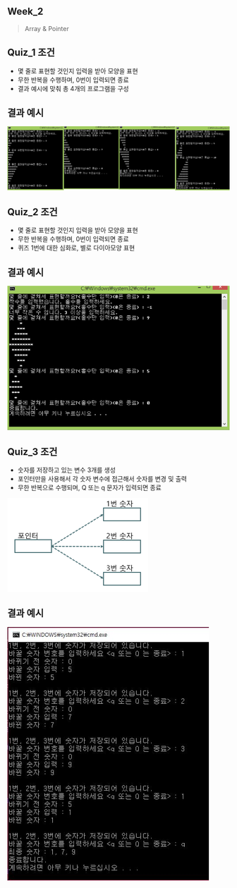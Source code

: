 ## Week_2
>Array & Pointer

## Quiz_1 조건
- 몇 줄로 표현할 것인지 입력을 받아 모양을 표현
- 무한 반복을 수행하며, 0번이 입력되면 종료
- 결과 예시에 맞춰 총 4개의 프로그램을 구성

## 결과 예시
![Quiz1](Quiz1.png)

## Quiz_2 조건
- 몇 줄로 표현할 것인지 입력을 받아 모양을 표현
- 무한 반복을 수행하며, 0번이 입력되면 종료
- 퀴즈 1번에 대한 심화로, 별로 다이아모양 표현

## 결과 예시
![Quiz2](Quiz2.png)

## Quiz_3 조건
- 숫자를 저장하고 있는 변수 3개를 생성
- 포인터만을 사용해서 각 숫자 변수에 접근해서 숫자를 변경 및 출력
- 무한 반복으로 수행되며, Q 또는 q 문자가 입력되면 종료

![Quiz3_조건](Quiz3_조건.png)

## 결과 예시
![Quiz3](Quiz3.JPG)

